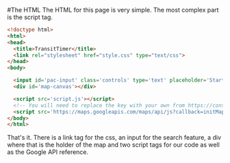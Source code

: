 #The HTML
The HTML for this page is very simple. The most complex part is the script tag.
```html
<!doctype html>
<html>
<head>
  <title>TransitTimer</title>
  <link rel="stylesheet" href="style.css" type="text/css">
</head>
<body>

  <input id='pac-input' class='controls' type='text' placeholder='Start typing here'>
  <div id='map-canvas'></div>

  <script src='script.js'></script>
  <!-- You will need to replace the key with your own from https://console.developers.google.com/apis -->
  <script src='https://maps.googleapis.com/maps/api/js?callback=initMap&key=AIzaSyA1Rl0lvw55lPuNmzh7xeETmc3uvByVXL4&libraries=places' async defer></script>
</body>
</html>
```
That's it. There is a link tag for the css, an input for the search feature,
a div where that is the holder of the map and two script tags for our code as
well as the Google API reference.